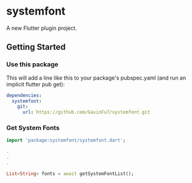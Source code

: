 # systemfont

A new Flutter plugin project.

## Getting Started

### Use this package

This will add a line like this to your package's pubspec.yaml (and run an implicit flutter pub get):

```yaml
dependencies:
  systemfont: 
    git:
      url: https://github.com/GavinFu7/systemfont.git
```

### Get System Fonts

```dart
import 'package:systemfont/systemfont.dart';

.
.
.

List<String> fonts = await getSystemFontList();
```
